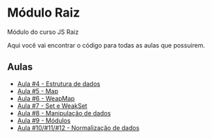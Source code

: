 # Módulo Raiz
Módulo do curso JS Raiz

Aqui você vai encontrar o código para todas as aulas que possuirem.

## Aulas
- [Aula #4 - Estrutura de dados](https://github.com/jsraiz/modulo-raiz-scripts-avulsos/blob/main/04-aula-estrutura-de-dados.js)
- [Aula #5 - Map](https://github.com/jsraiz/modulo-raiz-scripts-avulsos/blob/main/05-map.js)
- [Aula #6 - WeapMap](https://github.com/jsraiz/modulo-raiz-scripts-avulsos/blob/main/06-weakmap.js)
- [Aula #7 - Set e WeakSet](https://github.com/jsraiz/modulo-raiz-scripts-avulsos/blob/main/07-set-weakset.js)
- [Aula #8 - Manipulação de dados](https://github.com/jsraiz/modulo-raiz-scripts-avulsos/blob/main/08-manipulacao.js)
- [Aula #9 - Módulos](https://github.com/jsraiz/modulo-raiz-aula-modulos)
- [Aula #10/#11/#12 - Normalização de dados](https://github.com/jsraiz/modulo-raiz-projeto/tree/1.0.0)